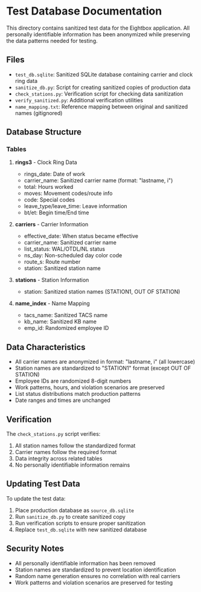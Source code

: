 # Test Database Documentation

This directory contains sanitized test data for the Eightbox application. All personally identifiable information has been anonymized while preserving the data patterns needed for testing.

## Files
- `test_db.sqlite`: Sanitized SQLite database containing carrier and clock ring data
- `sanitize_db.py`: Script for creating sanitized copies of production data
- `check_stations.py`: Verification script for checking data sanitization
- `verify_sanitized.py`: Additional verification utilities
- `name_mapping.txt`: Reference mapping between original and sanitized names (gitignored)

## Database Structure

### Tables
1. **rings3** - Clock Ring Data
   - rings_date: Date of work
   - carrier_name: Sanitized carrier name (format: "lastname, i")
   - total: Hours worked
   - moves: Movement codes/route info
   - code: Special codes
   - leave_type/leave_time: Leave information
   - bt/et: Begin time/End time

2. **carriers** - Carrier Information
   - effective_date: When status became effective
   - carrier_name: Sanitized carrier name
   - list_status: WAL/OTDL/NL status
   - ns_day: Non-scheduled day color code
   - route_s: Route number
   - station: Sanitized station name

3. **stations** - Station Information
   - station: Sanitized station names (STATION1, OUT OF STATION)

4. **name_index** - Name Mapping
   - tacs_name: Sanitized TACS name
   - kb_name: Sanitized KB name
   - emp_id: Randomized employee ID

## Data Characteristics
- All carrier names are anonymized in format: "lastname, i" (all lowercase)
- Station names are standardized to "STATION1" format (except OUT OF STATION)
- Employee IDs are randomized 8-digit numbers
- Work patterns, hours, and violation scenarios are preserved
- List status distributions match production patterns
- Date ranges and times are unchanged

## Verification
The `check_stations.py` script verifies:
1. All station names follow the standardized format
2. Carrier names follow the required format
3. Data integrity across related tables
4. No personally identifiable information remains

## Updating Test Data
To update the test data:
1. Place production database as `source_db.sqlite`
2. Run `sanitize_db.py` to create sanitized copy
3. Run verification scripts to ensure proper sanitization
4. Replace `test_db.sqlite` with new sanitized database

## Security Notes
- All personally identifiable information has been removed
- Station names are standardized to prevent location identification
- Random name generation ensures no correlation with real carriers
- Work patterns and violation scenarios are preserved for testing